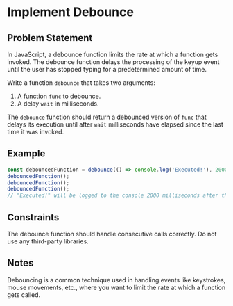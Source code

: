 # Implement Debounce

## Problem Statement
In JavaScript, a debounce function limits the rate at which a function gets invoked. The debounce function delays the processing of the keyup event until the user has stopped typing for a predetermined amount of time.

Write a function `debounce` that takes two arguments:
1. A function `func` to debounce.
2. A delay `wait` in milliseconds.

The `debounce` function should return a debounced version of `func` that delays its execution until after `wait` milliseconds have elapsed since the last time it was invoked.

## Example
```javascript
const debouncedFunction = debounce(() => console.log('Executed!'), 2000);
debouncedFunction();
debouncedFunction();
debouncedFunction();
// "Executed!" will be logged to the console 2000 milliseconds after the last call.
```

## Constraints
The debounce function should handle consecutive calls correctly.
Do not use any third-party libraries.

## Notes
Debouncing is a common technique used in handling events like keystrokes, mouse movements, etc., where you want to limit the rate at which a function gets called.

